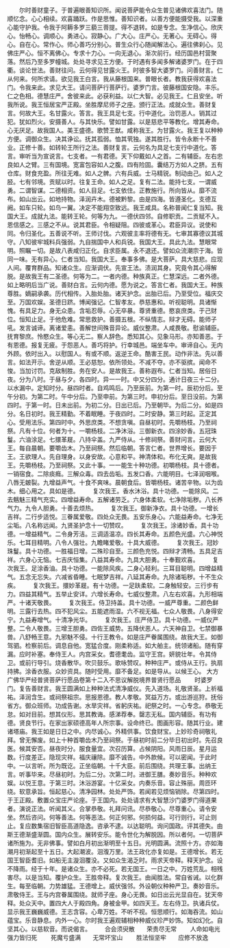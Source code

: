 <!-- { "loadSidebar": true } -->
　　尔时善财童子。于普遍眼善知识所。闻说菩萨能令众生普见诸佛欢喜法门。随顺忆念。心心相续。欢喜踊跃。作是思惟。善知识者。以善方便能摄受我。以深重心能守护我。令我于阿耨多罗三藐三菩提。得不退转。如是专念。生净信心。欣庆心。怡畅心。调顺心。勇进心。寂静心。广大心。庄严心。无著心。无碍心。得心。自在心。常作心。师心善巧分别心。普生众行心随闻解法心。遍往佛刹心。见佛庄严心。恒不离佛心。专求十力心。一向无退心。渐次前行。经历国邑村营聚落。然后乃至多罗幢城。处处寻求见王方便。于时遇有多闻多解诸婆罗门。在于四衢。谈论世法。善财往问。云何得见甘露火王。时彼多智大婆罗门。问善财言。仁从何来。何所求请。欲见我王白言。我从藤根国来。普眼长者。教我获得欢喜法门。令我来此。求见大王。请问菩萨行菩萨行。婆罗门言。彼藤根国安隐。丰乐。仁之色相。德慧庄严。舍彼来此。必获利益。以仁大智。必见我王。仁且安坐。听我所说。我王恒居宝严正殿。坐胜摩尼师子之座。颁行正法。成就众生。善财复言。何故大王。名甘露火。答言。我王具足七支。行中道化。治罚恶人。销其过犯。犹如烈火。安摄善人。与其快乐。譬如甘露。以是慈悲平等教化。增其寿命。心无厌足。故我国人。美王盛德。歌赞王猷。咸称我王。为甘露火。我王复以种种方便。调御众生。决其诤讼。抚其孤弱。恤其茕独。遂其胜行。皆令永断十不善业。正修十善。如转轮王所行之法。善财复言。云何名为具足七支行中道化。答言。审听当为宣说言。七支者。一有君德。天下仰戴如人之首。二有辅臣。左右忠良如人之臂。三有国境。宽富包容如人之腹。四有险固。囊结万方如人之脐。五有仓库。财食充盈。所往无难。如人之髀。六有兵威。士马精锐。制动由己。如人之胫。七有邻境。贡赋以时。往复王命。如人之足。复有二法。能持七支。一谓威勇。二谓智谋。二德相资。如人目足。七支依住。正教施行。所向皆从。靡不流布。如山出云。如地持物。泽润卉木。德被黔黎。由是四海。皆遵圣化。支德互阙。如车只轮。如鸟一翼。决定不能翔空致远。我王咸具。名称普闻仁复当知。我国大王。成就九法。能转王轮。何等为九。一德伏四邻。自修职贡。二贡赋不入。恩信感之。三感之不从。说其君臣。令相疑阻。四彼或革心。君臣异议。说使和同。令归圣化。五善说不听。王师讨伐。六观彼主率将德有无。七审其寡德议其城守。八知彼牢城料兵强弱。九自揣国中人和兵锐。我国大王。具此九法。慧眼常明。照瞩一切。是故八表咸归正化。自求臣属。永不退还。譬如众流潮宗于海。皆同一味。无有异心。仁者当知。我国大王。奉事多佛。是大菩萨。具大慈悲。应现人间。覆育群品。知诸众生。应渐调伏。先宣王法。渍润其身。究竟令其心得解脱。是故我王有二圣德。何等为二。一者内德。种族真正。仁慧深远。二者外德。如上略明后当广说。善财白言。云何内德。愿为说之。答言仁者。我国大王。种族尊胜。嫡嗣承袭。历代相传。入胎处胎。诸天护念。出胎已后。乃至受位。福庆交至。万国欢娱。圣德日跻。博闻强记。仁智孝友。恭慈惠和。听视聪明。具诸惭愧。有具足力。身无众患。含垢忍辱。心无卒暴。尊贤重德。愍哀庶类。于己财位。恒知止足。于他危难。常思救护。善摄五根。不纵情志。辩才无碍。能师子吼。发言诚谛。离诸爱恚。善解世间殊音异论。威仪整肃。人咸畏敬。慰谕辅臣。抚育黎庶。怜愍众生。等心无二。察人辞色。悉知其心。见象马形。亦知善恶。于有恩德。报复无疲。于怨恶人。善巧将护。行幸城邑。端坐车中。审谛自心。无内外顾。依时出入。以慰国人。有或不顺。返逆王命。酷害王民。动作非法。先以善言。如法开示。舍逆从顺。王必慈恕。依所领处。不减不夺。亦不驱摈。闻命不悛。当加讨罚。克敌制胜。务在安人。是故我王。善称遐布。仁者当知。居俗日夜。分为八时。于昼与夕。各四时。异一一时。中又分四分。通计日夜三十二分。以水漏中。定知时分。昼四时者。自鸡鸣后。乃至辰前。为第一时。辰初分后。至午分初。为第二时。午中分后。乃至申前。为第三时。申初分后。至日没前。为第四时。于第一时。日未出前。为初二分。日出已后。乃至朝毕。为后二分。如是四分。名日初时。我王精勤。不着眠睡。于夜四时。二时安静。第三时起。正定其心。受用法乐。第四时中。外思庶类。不想贪嗔。自昼初时。先嚼杨枝。乃至祠祭。凡有十位。何者为十。一嚼杨枝。二净沐浴。三御新衣。四涂妙香。五冠珠鬘。六油涂足。七擐革屣。八持伞盖。九严侍从。十修祠祭。善财问言。云何大王。每自晨朝。要嚼齿木。乃至祠祭。然后临朝。答言仁者。世界增长。要因于王。王欲理人。先自理身。以身安故。心意和平。神清体和。布化无爽。是故我王。先嚼杨枝。乃至祠祭。又此十事。一一能生十种功德。初嚼杨枝。具十德者。一销宿食。二除痰癊。三解众毒。四去齿垢。五发口香。六能明目。七泽润咽喉。八唇无皴裂。九增益声气。十食不爽味。晨朝食后。皆嚼杨枝。诸苦辛物。以为齿木。细心用之。具如是德。
　　复次我王。香水沐浴。具十功德。一能除风。二去魑魅三精气充实。四增益寿命。五解诸劳乏。六身体柔软。七净除垢秽。八长养气力。九令人胆勇。十善去烦热。
　　复次我王。御新净衣。具十功德。一增长吉祥。二行步适悦。三眷属爱敬。四处众无畏。五安乐身心。六能益寿命。七净无尘垢。八名称远闻。九贤圣护念十一切赞叹。
　　复次我王。涂诸妙香。具十功德。一增益精气。二令身芳洁。三调适温凉。四长其寿命。五颜色光盛。六心神悦乐。七耳目精明。八令人强壮。九瞻睹爱敬。十具大威德。
　　复次我王。冠妙珠鬘。具十功德。一胜福日增。二殊珍自至。三颜色充悦。四辩才清畅。五具足吉祥。六身心无恼。七吉庆恒集。八益其寿命。九具大胆勇。十奉觐欢喜。
　　复次我王。足涂香油。具十功德。一能除风疾。二身心轻利。三耳目聪明。四增益精气。五念无忘失。六减省昏睡。七眠梦吉祥。八延其寿命。九除诸垢秽。十不生众疾。
　　复次我王。擐妙革屣。有十功德。一足趺柔软。二身触轻安。三行步有力。四益其精气。五举止安详。六增长寿命。七威仪整肃。八左右欢喜。九形相端严。十诸天敬畏。
　　复次我王。侍卫持盖。具十功德。一威严尊重。二颜色鲜明。三露行去热。四不犯风尘。五能遮雨湿。六不视无福。七众人敬畏。八身得安宁。九益寿增气。十清净光华。
　　复次我王。庄严侍卫。具十功德。一威仪严整。二令人敬畏。三增王胆勇。四佐王威势。五降伏恶人。六天神自卫。七禁御暴兽。八舒畅王意。九邪魅不侵。十行王教令。如是庄严眷属围绕。故我大王。如御驾驷。检察前后。调息自他。宽猛合度。刚柔称适。如大舶主。统领诸船。随有穿漏。应时补塞。奉侍王人。内宫采女。耆德耄齿。监守王宫。妍貌壮年。令其侍卫。或前行导引。烧香散华。吹贝鼓乐。歌咏赞叹。种种庄严。或侍从王行。执扇持拂。涂香衣服。众妙资具。随时受用。靡不备足。如是导从。以候王心。
大方广佛华严经普贤菩萨行愿品卷第十二入不思议解脱境界普贤行愿品
　　时婆罗门。复告善财言。我王圆满如上种种法式清净威仪。先入道场。礼敬贤圣。上祈福祐。泽润含生。或祠祭祖宗。思报恩德。教人孝敬。冥益万方。或出游巡狩。抚俗省方。御众班师。功成告谢。水旱灾祥。省躬庆祐。祀祭之时。一心专念。恭敬无怠。如对目前。想其仪形。思其教诲。感涕荐奉。罄志无私。国内辅臣。有功有德。贤良节行。在家出家硕德高年人所宗事。设命终已。图画形容。随其行业。建诸塔庙。我王如是日日之中。内尽诚心。外精供事。饮食财宝。上妙珍奇祠敬礼拜。曾无懈废。如上十种首嚼齿木乃至祠祭。于昼初时前二分毕日初出时。先召良医。候其安否。昼夜时分。服食量宜。次召历算。占候阴阳。风雨日辰。星月运数。行度差正。隐现灾祥。福庆禳除。靡不诚告。中外款候。可以密闻。于此时中。一以言听。所为既讫。正坐临朝。十千大臣。前后围绕。共理王事。出纳王言。听事毕来。尽昼初时。为后二分。次第二时。进御王膳。奏妙音乐。种种欢娱。以悦王意。于第三时。沐浴游宴。十亿采女。内奏乐音。容止殊丽。周匝环绕。软意承旨。恒起慈心。清净园林。处处严饰。若闻若见烦恼销除。尽第四时。于王正殿。敷置众宝庄严论座。于王国内。处处请求有大智慧沙门婆罗门得道果者。演说正法。听闻其义。合掌恭敬。礼拜问讯。尽恭敬心。尽尊重心。请令安坐。然后咨问。何等善法。何等恶法。何正何邪。何损何益。可行则行。可止则止。复应数集宿旧智臣高道隐逸。咨承不逮。以达聪明。询问国政。评其德失。由斯王德渐盛渐圆。国内众生。展转安乐。能令世化为解脱因。所以者何。一切菩萨诸所施为。无非佛事。譬如白月初出渐明至十五日。光明圆满。流照十方。亦如海潮月初渐起至十五日。大起潮波。洄澓万里。法王政化亦复如是。王德增长。若无国王智臣耆旧。如船无主漩洄覆没。又如众生渴乏时。雨求天帝释。释天护念。设不降雨。经于十年。是诸众生。亦不必死。若无国王。一日之中。万姓荒乱。相残害尽。以是当知。覆护众生。王胜帝释。复次我王。由闻胜法。常自省诫。以化群生。每至临朝。力势雄猛。王德增上。威伏强邻。外设朝仪种种严卫。奏妙音乐。肃敬侍王。王与内宫眷属围绕。就师子座。身心无畏。如日出云光显自在。犹天帝释。处众天中。置四大人于殿四角。身被金甲。如四天王。左右侍卫。执诸兵仗。显示我王巍巍威德。王志含容。心卑万姓。不听不视。恒思顺行。如海吞流。如山蕴宝。乐音静息。内外一心。尔时我王遍观辅相种种威仪珍严妙饰。知如幻化。自坚其心。以慈软音。而说偈言。
　　合会须臾散　　荣贵尽无常
　　人命如电光　　强力皆归死
　　死魔亏盛满　　无常坏宝山
　　胜法恒坚牢　　应修不放逸
